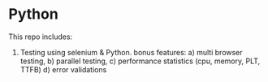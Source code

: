 # Python

This repo includes:
1) Testing using selenium & Python.
bonus features: 
   a) multi browser testing, 
   b) parallel testing,
   c) performance statistics (cpu, memory, PLT, TTFB)
   d) error validations
